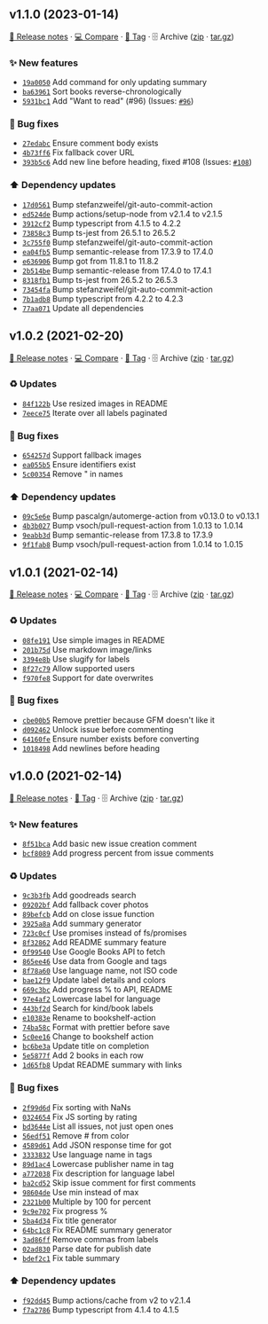 ## v1.1.0 (2023-01-14)

[📝 Release notes](https://github.com/AnandChowdhary/bookshelf-action/releases/tag/v1.1.0) · [💻 Compare](https://github.com/AnandChowdhary/bookshelf-action/compare/v1.0.2...v1.1.0) · [🔖 Tag](https://github.com/AnandChowdhary/bookshelf-action/tree/v1.1.0) · 🗄️ Archive ([zip](https://github.com/AnandChowdhary/bookshelf-action/archive/v1.1.0.zip) · [tar.gz](https://github.com/AnandChowdhary/bookshelf-action/archive/v1.1.0.tar.gz))

### ✨ New features

- [`19a0050`](https://github.com/AnandChowdhary/bookshelf-action/commit/19a0050)  Add command for only updating summary
- [`ba63961`](https://github.com/AnandChowdhary/bookshelf-action/commit/ba63961)  Sort books reverse-chronologically
- [`5931bc1`](https://github.com/AnandChowdhary/bookshelf-action/commit/5931bc1)  Add &quot;Want to read&quot; (#96)
(Issues: [`#96`](https://github.com/AnandChowdhary/bookshelf-action/issues/96))

### 🐛 Bug fixes

- [`27edabc`](https://github.com/AnandChowdhary/bookshelf-action/commit/27edabc)  Ensure comment body exists
- [`4b73ff6`](https://github.com/AnandChowdhary/bookshelf-action/commit/4b73ff6)  Fix fallback cover URL
- [`393b5c6`](https://github.com/AnandChowdhary/bookshelf-action/commit/393b5c6)  Add new line before heading, fixed #108
(Issues: [`#108`](https://github.com/AnandChowdhary/bookshelf-action/issues/108))

### ⬆️ Dependency updates

- [`17d0561`](https://github.com/AnandChowdhary/bookshelf-action/commit/17d0561)  Bump stefanzweifel/git-auto-commit-action
- [`ed524de`](https://github.com/AnandChowdhary/bookshelf-action/commit/ed524de)  Bump actions/setup-node from v2.1.4 to v2.1.5
- [`3912cf2`](https://github.com/AnandChowdhary/bookshelf-action/commit/3912cf2)  Bump typescript from 4.1.5 to 4.2.2
- [`73858c3`](https://github.com/AnandChowdhary/bookshelf-action/commit/73858c3)  Bump ts-jest from 26.5.1 to 26.5.2
- [`3c755f0`](https://github.com/AnandChowdhary/bookshelf-action/commit/3c755f0)  Bump stefanzweifel/git-auto-commit-action
- [`ea04fb5`](https://github.com/AnandChowdhary/bookshelf-action/commit/ea04fb5)  Bump semantic-release from 17.3.9 to 17.4.0
- [`e636906`](https://github.com/AnandChowdhary/bookshelf-action/commit/e636906)  Bump got from 11.8.1 to 11.8.2
- [`2b514be`](https://github.com/AnandChowdhary/bookshelf-action/commit/2b514be)  Bump semantic-release from 17.4.0 to 17.4.1
- [`8318fb1`](https://github.com/AnandChowdhary/bookshelf-action/commit/8318fb1)  Bump ts-jest from 26.5.2 to 26.5.3
- [`73454fa`](https://github.com/AnandChowdhary/bookshelf-action/commit/73454fa)  Bump stefanzweifel/git-auto-commit-action
- [`7b1adb8`](https://github.com/AnandChowdhary/bookshelf-action/commit/7b1adb8)  Bump typescript from 4.2.2 to 4.2.3
- [`77aa071`](https://github.com/AnandChowdhary/bookshelf-action/commit/77aa071)  Update all dependencies

## v1.0.2 (2021-02-20)

[📝 Release notes](https://github.com/AnandChowdhary/bookshelf-action/releases/tag/v1.0.2) · [💻 Compare](https://github.com/AnandChowdhary/bookshelf-action/compare/v1.0.1...v1.0.2) · [🔖 Tag](https://github.com/AnandChowdhary/bookshelf-action/tree/v1.0.2) · 🗄️ Archive ([zip](https://github.com/AnandChowdhary/bookshelf-action/archive/v1.0.2.zip) · [tar.gz](https://github.com/AnandChowdhary/bookshelf-action/archive/v1.0.2.tar.gz))

### ♻️ Updates

- [`84f122b`](https://github.com/AnandChowdhary/bookshelf-action/commit/84f122b)  Use resized images in README
- [`7eece75`](https://github.com/AnandChowdhary/bookshelf-action/commit/7eece75)  Iterate over all labels paginated

### 🐛 Bug fixes

- [`654257d`](https://github.com/AnandChowdhary/bookshelf-action/commit/654257d)  Support fallback images
- [`ea055b5`](https://github.com/AnandChowdhary/bookshelf-action/commit/ea055b5)  Ensure identifiers exist
- [`5c00354`](https://github.com/AnandChowdhary/bookshelf-action/commit/5c00354)  Remove &quot; in names

### ⬆️ Dependency updates

- [`09c5e6e`](https://github.com/AnandChowdhary/bookshelf-action/commit/09c5e6e)  Bump pascalgn/automerge-action from v0.13.0 to v0.13.1
- [`4b3b027`](https://github.com/AnandChowdhary/bookshelf-action/commit/4b3b027)  Bump vsoch/pull-request-action from 1.0.13 to 1.0.14
- [`9eabb3d`](https://github.com/AnandChowdhary/bookshelf-action/commit/9eabb3d)  Bump semantic-release from 17.3.8 to 17.3.9
- [`9f1fab8`](https://github.com/AnandChowdhary/bookshelf-action/commit/9f1fab8)  Bump vsoch/pull-request-action from 1.0.14 to 1.0.15

## v1.0.1 (2021-02-14)

[📝 Release notes](https://github.com/AnandChowdhary/bookshelf-action/releases/tag/v1.0.1) · [💻 Compare](https://github.com/AnandChowdhary/bookshelf-action/compare/v1.0.0...v1.0.1) · [🔖 Tag](https://github.com/AnandChowdhary/bookshelf-action/tree/v1.0.1) · 🗄️ Archive ([zip](https://github.com/AnandChowdhary/bookshelf-action/archive/v1.0.1.zip) · [tar.gz](https://github.com/AnandChowdhary/bookshelf-action/archive/v1.0.1.tar.gz))

### ♻️ Updates

- [`08fe191`](https://github.com/AnandChowdhary/bookshelf-action/commit/08fe191)  Use simple images in README
- [`201b75d`](https://github.com/AnandChowdhary/bookshelf-action/commit/201b75d)  Use markdown image/links
- [`3394e8b`](https://github.com/AnandChowdhary/bookshelf-action/commit/3394e8b)  Use slugify for labels
- [`8f27c79`](https://github.com/AnandChowdhary/bookshelf-action/commit/8f27c79)  Allow supported users
- [`f970fe8`](https://github.com/AnandChowdhary/bookshelf-action/commit/f970fe8)  Support for date overwrites

### 🐛 Bug fixes

- [`cbe00b5`](https://github.com/AnandChowdhary/bookshelf-action/commit/cbe00b5)  Remove prettier because GFM doesn&#x27;t like it
- [`d092462`](https://github.com/AnandChowdhary/bookshelf-action/commit/d092462)  Unlock issue before commenting
- [`64160fe`](https://github.com/AnandChowdhary/bookshelf-action/commit/64160fe)  Ensure number exists before converting
- [`1018498`](https://github.com/AnandChowdhary/bookshelf-action/commit/1018498)  Add newlines before heading

## v1.0.0 (2021-02-14)

[📝 Release notes](https://github.com/AnandChowdhary/bookshelf-action/releases/tag/v1.0.0) · [🔖 Tag](https://github.com/AnandChowdhary/bookshelf-action/tree/v1.0.0) · 🗄️ Archive ([zip](https://github.com/AnandChowdhary/bookshelf-action/archive/v1.0.0.zip) · [tar.gz](https://github.com/AnandChowdhary/bookshelf-action/archive/v1.0.0.tar.gz))

### ✨ New features

- [`8f51bca`](https://github.com/AnandChowdhary/bookshelf-action/commit/8f51bca)  Add basic new issue creation comment
- [`bcf8089`](https://github.com/AnandChowdhary/bookshelf-action/commit/bcf8089)  Add progress percent from issue comments

### ♻️ Updates

- [`9c3b3fb`](https://github.com/AnandChowdhary/bookshelf-action/commit/9c3b3fb)  Add goodreads search
- [`09202bf`](https://github.com/AnandChowdhary/bookshelf-action/commit/09202bf)  Add fallback cover photos
- [`89befcb`](https://github.com/AnandChowdhary/bookshelf-action/commit/89befcb)  Add on close issue function
- [`3925a8a`](https://github.com/AnandChowdhary/bookshelf-action/commit/3925a8a)  Add summary generator
- [`723c0cf`](https://github.com/AnandChowdhary/bookshelf-action/commit/723c0cf)  Use promises instead of fs/promises
- [`8f32862`](https://github.com/AnandChowdhary/bookshelf-action/commit/8f32862)  Add README summary feature
- [`0f99540`](https://github.com/AnandChowdhary/bookshelf-action/commit/0f99540)  Use Google Books API to fetch
- [`865ee46`](https://github.com/AnandChowdhary/bookshelf-action/commit/865ee46)  Use data from Google and tags
- [`8f78a60`](https://github.com/AnandChowdhary/bookshelf-action/commit/8f78a60)  Use language name, not ISO code
- [`bae12f9`](https://github.com/AnandChowdhary/bookshelf-action/commit/bae12f9)  Update label details and colors
- [`669c3bc`](https://github.com/AnandChowdhary/bookshelf-action/commit/669c3bc)  Add progress % to API, README
- [`97e4af2`](https://github.com/AnandChowdhary/bookshelf-action/commit/97e4af2)  Lowercase label for language
- [`443bf2d`](https://github.com/AnandChowdhary/bookshelf-action/commit/443bf2d)  Search for kind/book labels
- [`e10383e`](https://github.com/AnandChowdhary/bookshelf-action/commit/e10383e)  Rename to bookshelf-action
- [`74ba58c`](https://github.com/AnandChowdhary/bookshelf-action/commit/74ba58c)  Format with prettier before save
- [`5c0ee16`](https://github.com/AnandChowdhary/bookshelf-action/commit/5c0ee16)  Change to bookshelf action
- [`bc6be3a`](https://github.com/AnandChowdhary/bookshelf-action/commit/bc6be3a)  Update title on completion
- [`5e5877f`](https://github.com/AnandChowdhary/bookshelf-action/commit/5e5877f)  Add 2 books in each row
- [`1d65fb8`](https://github.com/AnandChowdhary/bookshelf-action/commit/1d65fb8)  Updat README summary with links

### 🐛 Bug fixes

- [`2f99d6d`](https://github.com/AnandChowdhary/bookshelf-action/commit/2f99d6d)  Fix sorting with NaNs
- [`0324654`](https://github.com/AnandChowdhary/bookshelf-action/commit/0324654)  Fix JS sorting by rating
- [`bd3644e`](https://github.com/AnandChowdhary/bookshelf-action/commit/bd3644e)  List all issues, not just open ones
- [`56edf51`](https://github.com/AnandChowdhary/bookshelf-action/commit/56edf51)  Remove # from color
- [`4589d61`](https://github.com/AnandChowdhary/bookshelf-action/commit/4589d61)  Add JSON response time for got
- [`3333832`](https://github.com/AnandChowdhary/bookshelf-action/commit/3333832)  Use language name in tags
- [`89d1ac4`](https://github.com/AnandChowdhary/bookshelf-action/commit/89d1ac4)  Lowercase publisher name in tag
- [`a772038`](https://github.com/AnandChowdhary/bookshelf-action/commit/a772038)  Fix description for language label
- [`ba2cd52`](https://github.com/AnandChowdhary/bookshelf-action/commit/ba2cd52)  Skip issue comment for first comments
- [`98604de`](https://github.com/AnandChowdhary/bookshelf-action/commit/98604de)  Use min instead of max
- [`2321b00`](https://github.com/AnandChowdhary/bookshelf-action/commit/2321b00)  Multiple by 100 for percent
- [`9c9e702`](https://github.com/AnandChowdhary/bookshelf-action/commit/9c9e702)  Fix progress %
- [`5ba4d34`](https://github.com/AnandChowdhary/bookshelf-action/commit/5ba4d34)  Fix title generator
- [`64bc1c8`](https://github.com/AnandChowdhary/bookshelf-action/commit/64bc1c8)  Fix README summary generator
- [`3ad86ff`](https://github.com/AnandChowdhary/bookshelf-action/commit/3ad86ff)  Remove commas from labels
- [`02ad830`](https://github.com/AnandChowdhary/bookshelf-action/commit/02ad830)  Parse date for publish date
- [`bdef2c1`](https://github.com/AnandChowdhary/bookshelf-action/commit/bdef2c1)  Fix table summary

### ⬆️ Dependency updates

- [`f92dd45`](https://github.com/AnandChowdhary/bookshelf-action/commit/f92dd45)  Bump actions/cache from v2 to v2.1.4
- [`f7a2786`](https://github.com/AnandChowdhary/bookshelf-action/commit/f7a2786)  Bump typescript from 4.1.4 to 4.1.5
